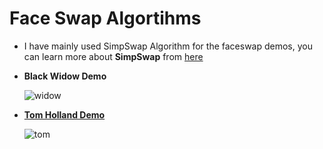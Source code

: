# Face Swap Algortihms

* I have mainly used SimpSwap Algorithm for the faceswap demos, you can learn more about **SimpSwap** from [here](https://github.com/neuralchen/SimSwap)

* **Black Widow Demo**

    ![widow](https://github.com/Pavankunchala/Work-Showcase/blob/master/Face-Swap.gif)
    
    
* [**Tom Holland Demo**](https://www.linkedin.com/posts/pavan-kumar-reddy-kunchala_faceswap-deeplearning-deepfakes-activity-6924800647393419264-WuoL?utm_source=linkedin_share&utm_medium=member_desktop_web)

    ![tom](https://github.com/Pavankunchala/Work-Showcase/blob/master/Face-Swap/TonyFaceSwapGIF.gif)
